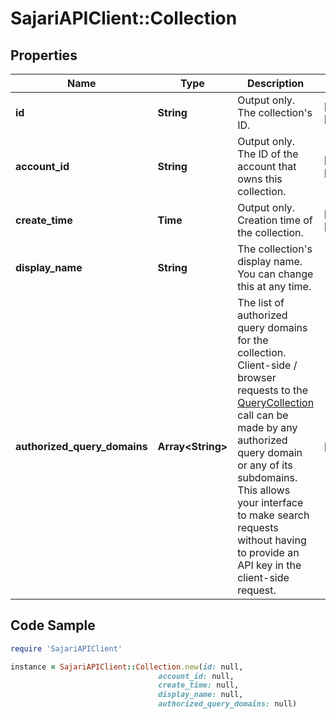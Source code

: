 # SajariAPIClient::Collection

## Properties

Name | Type | Description | Notes
------------ | ------------- | ------------- | -------------
**id** | **String** | Output only. The collection&#39;s ID. | [optional] [readonly] 
**account_id** | **String** | Output only. The ID of the account that owns this collection. | [optional] [readonly] 
**create_time** | **Time** | Output only. Creation time of the collection. | [optional] [readonly] 
**display_name** | **String** | The collection&#39;s display name. You can change this at any time. | 
**authorized_query_domains** | **Array&lt;String&gt;** | The list of authorized query domains for the collection.  Client-side / browser requests to the [QueryCollection](/api#operation/QueryCollection) call can be made by any authorized query domain or any of its subdomains. This allows your interface to make search requests without having to provide an API key in the client-side request. | [optional] 

## Code Sample

```ruby
require 'SajariAPIClient'

instance = SajariAPIClient::Collection.new(id: null,
                                 account_id: null,
                                 create_time: null,
                                 display_name: null,
                                 authorized_query_domains: null)
```



